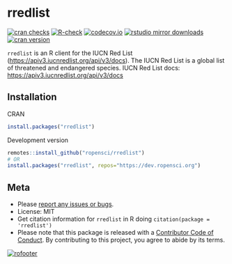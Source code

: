 rredlist
========



[![cran checks](https://cranchecks.info/badges/worst/rredlist)](https://cranchecks.info/pkgs/rredlist)
[![R-check](https://github.com/ropensci/rredlist/workflows/R-check/badge.svg)](https://github.com/ropensci/rredlist/actions?query=workflow%3AR-check)
[![codecov.io](https://codecov.io/github/ropensci/rredlist/coverage.svg?branch=master)](https://codecov.io/github/ropensci/rredlist?branch=master)
[![rstudio mirror downloads](https://cranlogs.r-pkg.org/badges/rredlist)](https://github.com/r-hub/cranlogs.app)
[![cran version](https://www.r-pkg.org/badges/version/rredlist)](https://cran.r-project.org/package=rredlist)

`rredlist` is an R client for the IUCN Red List (https://apiv3.iucnredlist.org/api/v3/docs). The IUCN Red List is a global list of threatened and endangered species. IUCN Red List docs: https://apiv3.iucnredlist.org/api/v3/docs

## Installation

CRAN


```r
install.packages("rredlist")
```

Development version


```r
remotes::install_github("ropensci/rredlist")
# OR
install.packages("rredlist", repos="https://dev.ropensci.org")
```

## Meta

* Please [report any issues or bugs](https://github.com/ropensci/rredlist/issues).
* License: MIT
* Get citation information for `rredlist` in R doing `citation(package = 'rredlist')`
* Please note that this package is released with a [Contributor Code of Conduct](https://ropensci.org/code-of-conduct/). By contributing to this project, you agree to abide by its terms.

[![rofooter](https://ropensci.org/public_images/github_footer.png)](https://ropensci.org)

[token]: https://apiv3.iucnredlist.org/api/v3/token
[redlistr]: https://github.com/red-list-ecosystem/redlistr
